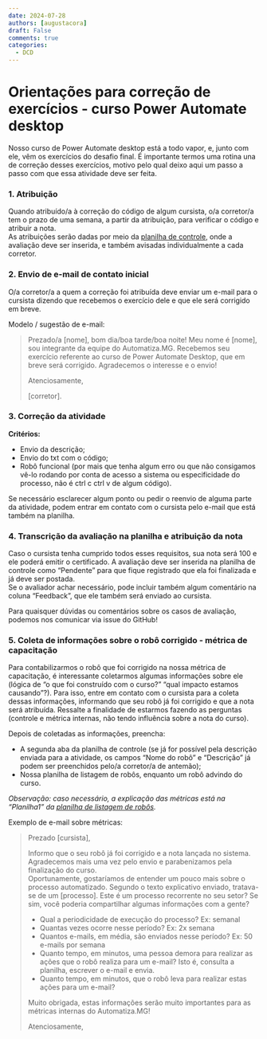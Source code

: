 ```yaml
---
date: 2024-07-28
authors: [augustacora]
draft: False
comments: true
categories:
  - DCD
---
```


# Orientações para correção de exercícios - curso Power Automate desktop 

Nosso curso de Power Automate desktop está a todo vapor, e, junto com ele, vêm os exercícios do desafio final. É importante termos uma rotina una de correção desses exercícios, motivo pelo qual deixo aqui um passo a passo com que essa atividade deve ser feita.  

<!-- more -->

### 1. Atribuição 

Quando atribuído/a à correção do código de algum cursista, o/a corretor/a tem o prazo de uma semana, a partir da atribuição, para verificar o código e atribuir a nota.  
As atribuições serão dadas por meio da [planilha de controle](https://cecad365.sharepoint.com/:x:/r/sites/LAB.mg/Documentos%20Compartilhados/General/7.%20DCD/Automatiza.MG/N%C3%BAcleo%20de%20dissemina%C3%A7%C3%A3o%20e%20capacita%C3%A7%C3%A3o/Iniciativas%20de%20dissemina%C3%A7%C3%A3o/Curso%20PA%20EaD/Corre%C3%A7%C3%A3o%20de%20exerc%C3%ADcios/Corre%C3%A7%C3%A3o%20de%20exerc%C3%ADcios.xlsx?d=w432bd6cb550e4b9abd3428aae9fe4d9c&csf=1&web=1&e=hUm0Uh), onde a avaliação deve ser inserida, e também avisadas individualmente a cada corretor.  

 
### 2. Envio de e-mail de contato inicial

O/a corretor/a a quem a correção foi atribuída deve enviar um e-mail para o cursista dizendo que recebemos o exercício dele e que ele será corrigido em breve.  

Modelo / sugestão de e-mail: 

> Prezado/a [nome], bom dia/boa tarde/boa noite! 
> Meu nome é [nome], sou integrante da equipe do Automatiza.MG. Recebemos seu exercício referente ao curso de Power Automate Desktop, que em breve será corrigido. 
> Agradecemos o interesse e o envio!  
> 
> Atenciosamente,  
> 
> [corretor].  


### 3. Correção da atividade 

**Critérios:**

- Envio da descrição; 
- Envio do txt com o código; 
- Robô funcional (por mais que tenha algum erro ou que não consigamos vê-lo rodando por conta de acesso a sistema ou especificidade do processo, não é ctrl c ctrl v de algum código).  

Se necessário esclarecer algum ponto ou pedir o reenvio de alguma parte da atividade, podem entrar em contato com o cursista pelo e-mail que está também na planilha.  

 
### 4. Transcrição da avaliação na planilha e atribuição da nota 

Caso o cursista tenha cumprido todos esses requisitos, sua nota será 100 e ele poderá emitir o certificado. A avaliação deve ser inserida na planilha de controle como “Pendente” para que fique registrado que ela foi finalizada e já deve ser postada.  
Se o avaliador achar necessário, pode incluir também algum comentário na coluna “Feedback”, que ele também será enviado ao cursista. 

Para quaisquer dúvidas ou comentários sobre os casos de avaliação, podemos nos comunicar via issue do GitHub! 


### 5. Coleta de informações sobre o robô corrigido - métrica de capacitação 

Para contabilizarmos o robô que foi corrigido na nossa métrica de capacitação, é interessante coletarmos algumas informações sobre ele (lógica de “o que foi construído com o curso?” “qual impacto estamos causando”?). Para isso, entre em contato com o cursista para a coleta dessas informações, informando que seu robô já foi corrigido e que a nota será atribuída. Ressalte a finalidade de estarmos fazendo as perguntas (controle e métrica internas, não tendo influência sobre a nota do curso). 

Depois de coletadas as informações, preencha: 
- A segunda aba da planilha de controle (se já for possível pela descrição enviada para a atividade, os campos “Nome do robô” e “Descrição” já podem ser preenchidos pelo/a corretor/a de antemão);  
- Nossa planilha de listagem de robôs, enquanto um robô advindo do curso.  

_Observação: caso necessário, a explicação das métricas está na “Planilha1” da [planilha de listagem de robôs](https://cecad365.sharepoint.com/:x:/r/sites/LAB.mg/Documentos%20Compartilhados/General/7.%20DCD/Automatiza.MG/N%C3%BAcleo%20de%20Imers%C3%B5es/base_projetos.xlsx?d=w691e96ee7b1f4bfaa80600e50f07d0d6&csf=1&web=1&e=TNoVDc)._

 

Exemplo de e-mail sobre métricas: 

> Prezado [cursista], 
>
> Informo que o seu robô já foi corrigido e a nota lançada no sistema. Agradecemos mais uma vez pelo envio e parabenizamos pela finalização do curso.  
> Oportunamente, gostaríamos de entender um pouco mais sobre o processo automatizado. Segundo o texto explicativo enviado, tratava-se de um [processo]. Este é um processo recorrente no seu setor? Se sim, você poderia compartilhar algumas informações com a gente?  
>
> - Qual a periodicidade de execução do processo? Ex: semanal 
> - Quantas vezes ocorre nesse período? Ex: 2x semana 
> - Quantos e-mails, em média, são enviados nesse período? Ex: 50 e-mails por semana 
> - Quanto tempo, em minutos, uma pessoa demora para realizar as ações que o robô realiza para um e-mail? Isto é, consulta a planilha, escrever o e-mail e envia. 
> - Quanto tempo, em minutos, que o robô leva para realizar estas ações para um e-mail?  
> 
> Muito obrigada, estas informações serão muito importantes para as métricas internas do Automatiza.MG! 
> 
> Atenciosamente, 
